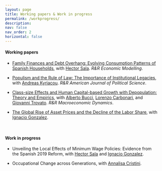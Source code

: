 ```yaml
---
layout: page
title: Working papers & Work in progress
permalink: /workprogress/
description: 
nav: false
nav_order: 2
horizontal: false
---
```


<!-- pages/workprogress.md -->

  <h4>Working papers</h4>

  
  - [Family Finances and Debt Overhang: Evolving Consumption Patterns of Spanish Households](https://docs.iza.org/dp15222.pdf), with [Hector Sala](https://espainnova.uab.cat/es/hector_sala). *R&R Economic Modelling*.

 - [Populism and the Rule of Law: The Importance of Institutional Legacies](https://mpra.ub.uni-muenchen.de/120343/1/MPRA_paper_120343.pdf), with [Andreas Kyriacou](https://www.udg.edu/ca/directori/pagina-personal?ID=2001744&language=es-ES). *R&R American Journal of Political Science*.

 - [Class-size Effects and Human Capital-based Growth with Depopulation: Theory and Empirics](https://ceistorvergata.it/RePEc/rpaper/RP575.pdf), with [Alberto Bucci](https://www.unimi.it/it/ugov/person/alberto-bucci), [Lorenzo Carbonari](https://economia.uniroma2.it/faculty/129/carbonari-lorenzo), and [Giovanni Trovato](https://economia.uniroma2.it/faculty/77/trovato-giovanni). *R&R Macroeconomic Dynamics*.

  - [The Global Rise of Asset Prices and the Decline of the Labor Share](https://papers.ssrn.com/sol3/papers.cfm?abstract_id=2964329), with [Ignacio Gonzalez](https://www.ignacioglez.com/). 

  <br>

  <h4>Work in progress</h4>

- Unveiling the Local Effects of Minimum Wage Policies: Evidence from the Spanish 2019 Reform, with [Hector Sala](https://espainnova.uab.cat/es/hector_sala) and [Ignacio Gonzalez](https://www.ignacioglez.com/).

- Occupational Change across Generations, with [Annalisa Cristini](https://didattica-rubrica.unibg.it/ugov/person/3083).
  
